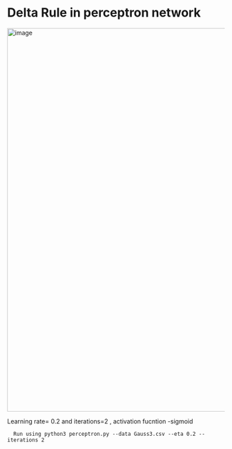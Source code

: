 # Delta Rule in perceptron network
<img width="888" alt="image" src="https://user-images.githubusercontent.com/40857091/155562288-b359572e-7d98-4926-bbfb-7dd43f0cb50b.png">

Learning rate= 0.2 and iterations=2 , activation fucntion -sigmoid

      Run using python3 perceptron.py --data Gauss3.csv --eta 0.2 --iterations 2
